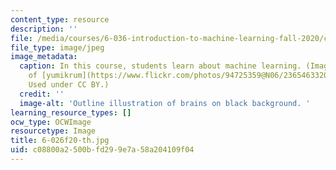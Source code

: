 ```yaml
---
content_type: resource
description: ''
file: /media/courses/6-036-introduction-to-machine-learning-fall-2020/c08800a2500bfd299e7a58a204109f04_6-026f20-th.jpg
file_type: image/jpeg
image_metadata:
  caption: In this course, students learn about machine learning. (Image courtesy
    of [yumikrum](https://www.flickr.com/photos/94725359@N06/23654633206/) on Flickr.
    Used under CC BY.)
  credit: ''
  image-alt: 'Outline illustration of brains on black background. '
learning_resource_types: []
ocw_type: OCWImage
resourcetype: Image
title: 6-026f20-th.jpg
uid: c08800a2-500b-fd29-9e7a-58a204109f04
---
```

